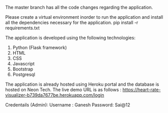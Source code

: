 The master branch has all the code changes regarding the application.

Please create a virtual environment inorder to run the application and install all the dependencies necessary for the application.
pip install -r requirements.txt

The application is developed  using the following technologies:

1. Python (Flask framework)
2. HTML
3. CSS
4. Javascript
5. Bootstrap
6. Postgresql

The application is already hosted using Heroku portal and the database is hosted on Neon Tech. 
The live demo URL is as follows :
https://heart-rate-visualizer-b739da7677be.herokuapp.com/login

Credentails (Admin):
Username : Ganesh
Password: Sai@12
